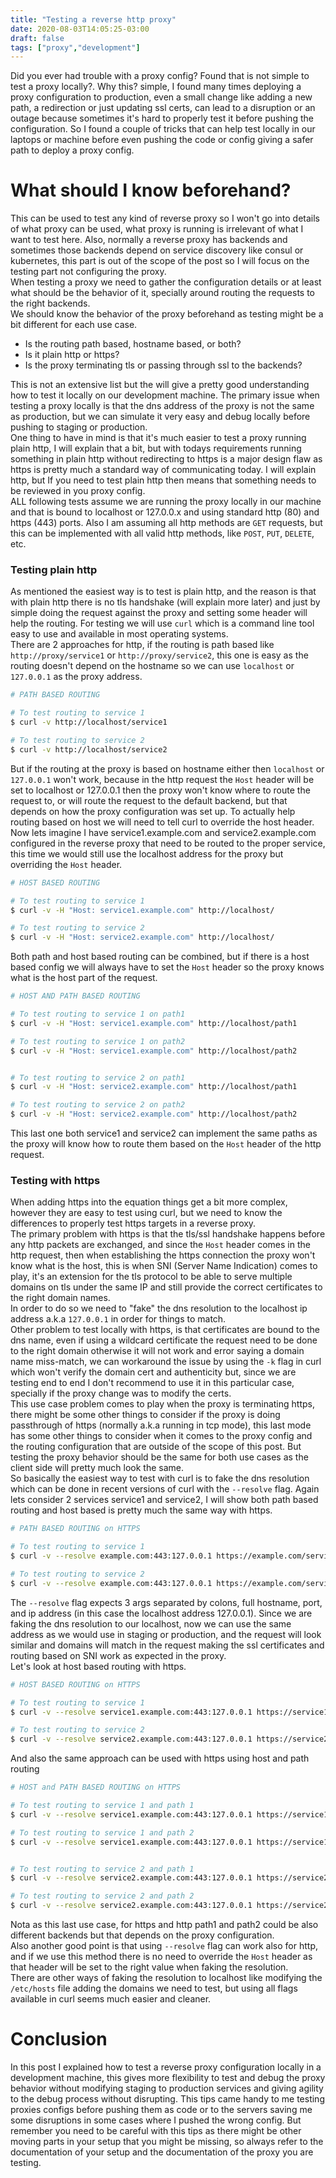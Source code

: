 ```yaml
---
title: "Testing a reverse http proxy"
date: 2020-08-03T14:05:25-03:00
draft: false
tags: ["proxy","development"]
---
```


Did you ever had trouble with a proxy config? Found that is not simple to test a proxy locally?. Why this? simple, I found many times deploying a proxy configuration to production, even a small change like adding a new path, a redirection or just updating ssl certs, can lead to a disruption or an outage because sometimes it's hard to properly test it before pushing the configuration. So I found a couple of tricks that can help test locally in our laptops or machine before even pushing the code or config giving a safer path to deploy a proxy config.

# What should I know beforehand?

This can be used to test any kind of reverse proxy so I won't go into details of what proxy can be used, what proxy is running is irrelevant of what I want to test here. Also, normally a reverse proxy has backends and sometimes those backends depend on service discovery like consul or kubernetes, this part is out of the scope of the post so I will focus on the testing part not configuring the proxy.  
When testing a proxy we need to gather the configuration details or at least what should be the behavior of it, specially around routing the requests to the right backends.  
We should know the behavior of the proxy beforehand as testing might be a bit different for each use case.

- Is the routing path based, hostname based, or both?
- Is it plain http or https?
- Is the proxy terminating tls or passing through ssl to the backends?

This is not an extensive list but the will give a pretty good understanding how to test it locally on our development machine. The primary issue when testing a proxy locally is that the dns address of the proxy is not the same as production, but we can simulate it very easy and debug locally before pushing to staging or production.  
One thing to have in mind is that it's much easier to test a proxy running plain http, I will explain that a bit, but with todays requirements running something in plain http without redirecting to https is a major design flaw as https is pretty much a standard way of communicating today. I will explain http, but If you need to test plain http then means that something needs to be reviewed in you proxy config.  
ALL following tests assume we are running the proxy locally in our machine and that is bound to localhost or 127.0.0.x and using standard http (80) and https (443) ports. Also I am assuming all http methods are `GET` requests, but this can be implemented with all valid http methods, like `POST`, `PUT`, `DELETE`, etc.

### Testing plain http

As mentioned the easiest way is to test is plain http, and the reason is that with plain http there is no tls handshake (will explain more later) and just by simple doing the request against the proxy and setting some header will help the routing. For testing we will use `curl` which is a command line tool easy to use and available in most operating systems.  
There are 2 approaches for http, if the routing is path based like `http://proxy/service1` or `http://proxy/service2`, this one is easy as the routing doesn't depend on the hostname so we can use `localhost` or `127.0.0.1` as the proxy address.

```bash
# PATH BASED ROUTING

# To test routing to service 1
$ curl -v http://localhost/service1

# To test routing to service 2
$ curl -v http://localhost/service2
```
But if the routing at the proxy is based on hostname either then `localhost` or `127.0.0.1` won't work, because in the http request the `Host` header will be set to localhost or 127.0.0.1 then the proxy won't know where to route the request to, or will route the request to the default backend, but that depends on how the proxy configuration was set up. To actually help routing based on host we will need to tell curl to override the host header.  
Now lets imagine I have service1.example.com and service2.example.com configured in the reverse proxy that need to be routed to the proper service, this time we would still use the localhost address for the proxy but overriding the `Host` header.
```bash
# HOST BASED ROUTING

# To test routing to service 1
$ curl -v -H "Host: service1.example.com" http://localhost/

# To test routing to service 2
$ curl -v -H "Host: service2.example.com" http://localhost/
```
Both path and host based routing can be combined, but if there is a host based config we will always have to set the `Host` header so the proxy knows what is the host part of the request.
```bash
# HOST AND PATH BASED ROUTING

# To test routing to service 1 on path1
$ curl -v -H "Host: service1.example.com" http://localhost/path1

# To test routing to service 1 on path2
$ curl -v -H "Host: service1.example.com" http://localhost/path2


# To test routing to service 2 on path1
$ curl -v -H "Host: service2.example.com" http://localhost/path1

# To test routing to service 2 on path2
$ curl -v -H "Host: service2.example.com" http://localhost/path2
```
This last one both service1 and service2 can implement the same paths as the proxy will know how to route them based on the `Host` header of the http request.

### Testing with https

When adding https into the equation things get a bit more complex, however they are easy to test using curl, but we need to know the differences to properly test https targets in a reverse proxy.  
The primary problem with https is that the tls/ssl handshake happens before any http packets are exchanged, and since the `Host` header comes in the http request, then when establishing the https connection the proxy won't know what is the host, this is when SNI (Server Name Indication) comes to play, it's an extension for the tls protocol to be able to serve multiple domains on tls under the same IP and still provide the correct certificates to the right domain names.  
In order to do so we need to "fake" the dns resolution to the localhost ip address a.k.a `127.0.0.1` in order for things to match.  
Other problem to test locally with https, is that certificates are bound to the dns name, even if using a wildcard certificate the request need to be done to the right domain otherwise it will not work and error saying a domain name miss-match, we can workaround the issue by using the `-k` flag in curl which won't verify the domain cert and authenticity but, since we are testing end to end I don't recommend to use it in this particular case, specially if the proxy change was to modify the certs.  
This use case problem comes to play when the proxy is terminating https, there might be some other things to consider if the proxy is doing passthrough of https (normally a.k.a running in tcp mode), this last mode has some other things to consider when it comes to the proxy config and the routing configuration that are outside of the scope of this post. But testing the proxy behavior should be the same for both use cases as the client side will pretty much look the same.  
So basically the easiest way to test with curl is to fake the dns resolution which can be done in recent versions of curl with the `--resolve` flag. Again lets consider 2 services service1 and service2, I will show both path based routing and host based is pretty much the same way with https.

```bash
# PATH BASED ROUTING on HTTPS

# To test routing to service 1
$ curl -v --resolve example.com:443:127.0.0.1 https://example.com/service1

# To test routing to service 2
$ curl -v --resolve example.com:443:127.0.0.1 https://example.com/service2
```

The `--resolve` flag expects 3 args separated by colons, full hostname, port, and ip address (in this case the localhost address 127.0.0.1). Since we are faking the dns resolution to our localhost, now we can use the same address as we would use in staging or production, and the request will look similar and domains will match in the request making the ssl certificates and routing based on SNI work as expected in the proxy.  
Let's look at host based routing with https.

```bash
# HOST BASED ROUTING on HTTPS

# To test routing to service 1
$ curl -v --resolve service1.example.com:443:127.0.0.1 https://service1.example.com/

# To test routing to service 2
$ curl -v --resolve service2.example.com:443:127.0.0.1 https://service2.example.com/
```

And also the same approach can be used with https using host and path routing

```bash
# HOST and PATH BASED ROUTING on HTTPS

# To test routing to service 1 and path 1
$ curl -v --resolve service1.example.com:443:127.0.0.1 https://service1.example.com/path1

# To test routing to service 1 and path 2
$ curl -v --resolve service1.example.com:443:127.0.0.1 https://service1.example.com/path2


# To test routing to service 2 and path 1
$ curl -v --resolve service2.example.com:443:127.0.0.1 https://service2.example.com/path1

# To test routing to service 2 and path 2
$ curl -v --resolve service2.example.com:443:127.0.0.1 https://service2.example.com/path2
```

Nota as this last use case, for https and http path1 and path2 could be also different backends but that depends on the proxy configuration.  
Also another good point is that using `--resolve` flag can work also for http, and if we use this method there is no need to override the `Host` header as that header will be set to the right value when faking the resolution.  
There are other ways of faking the resolution to localhost like modifying the `/etc/hosts` file adding the domains we need to test, but using all flags available in curl seems much easier and cleaner.

# Conclusion

In this post I explained how to test a reverse proxy configuration locally in a development machine, this gives more flexibility to test and debug the proxy behavior without modifying staging to production services and giving agility to the debug process without disrupting. This tips came handy to me testing proxies configs before pushing them as code or to the servers saving me some disruptions in some cases where I pushed the wrong config. But remember you need to be careful with this tips as there might be other moving parts in your setup that you might be missing, so always refer to the documentation of your setup and the documentation of the proxy you are testing.